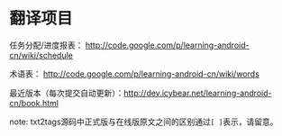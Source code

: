 # <learning android> 翻译项目 #

任务分配/进度报表： http://code.google.com/p/learning-android-cn/wiki/schedule

术语表： http://code.google.com/p/learning-android-cn/wiki/words

最近版本（每次提交自动更新）：http://dev.icybear.net/learning-android-cn/book.html

note: txt2tags源码中正式版与在线版原文之间的区别通过`[ ]`表示，请留意。